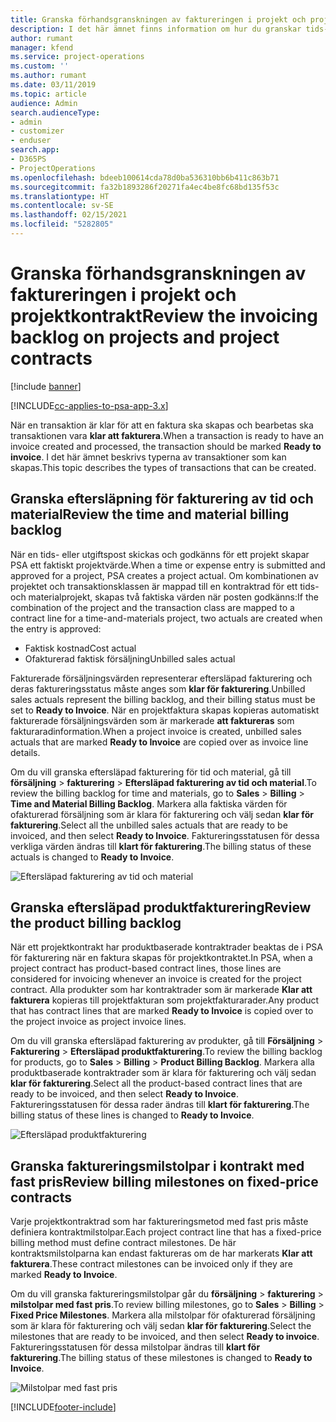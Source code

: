 ```yaml
---
title: Granska förhandsgranskningen av faktureringen i projekt och projektkontrakt
description: I det här ämnet finns information om hur du granskar tids-, utgifts- och produkteftersläpningar och hur du markerar dem som klara för fakturering.
author: rumant
manager: kfend
ms.service: project-operations
ms.custom: ''
ms.author: rumant
ms.date: 03/11/2019
ms.topic: article
audience: Admin
search.audienceType:
- admin
- customizer
- enduser
search.app:
- D365PS
- ProjectOperations
ms.openlocfilehash: bdeeb100614cda78d0ba536310bb6b411c863b71
ms.sourcegitcommit: fa32b1893286f20271fa4ec4be8fc68bd135f53c
ms.translationtype: HT
ms.contentlocale: sv-SE
ms.lasthandoff: 02/15/2021
ms.locfileid: "5282805"
---
```

# <a name="review-the-invoicing-backlog-on-projects-and-project-contracts"></a><span data-ttu-id="a95cc-103">Granska förhandsgranskningen av faktureringen i projekt och projektkontrakt</span><span class="sxs-lookup"><span data-stu-id="a95cc-103">Review the invoicing backlog on projects and project contracts</span></span>

[!include [banner](../includes/psa-now-project-operations.md)]

[!INCLUDE[cc-applies-to-psa-app-3.x](../includes/cc-applies-to-psa-app-3x.md)]

<span data-ttu-id="a95cc-104">När en transaktion är klar för att en faktura ska skapas och bearbetas ska transaktionen vara **klar att fakturera**.</span><span class="sxs-lookup"><span data-stu-id="a95cc-104">When a transaction is ready to have an invoice created and processed, the transaction should be marked **Ready to invoice**.</span></span> <span data-ttu-id="a95cc-105">I det här ämnet beskrivs typerna av transaktioner som kan skapas.</span><span class="sxs-lookup"><span data-stu-id="a95cc-105">This topic describes the types of transactions that can be created.</span></span>

## <a name="review-the-time-and-material-billing-backlog"></a><span data-ttu-id="a95cc-106">Granska eftersläpning för fakturering av tid och material</span><span class="sxs-lookup"><span data-stu-id="a95cc-106">Review the time and material billing backlog</span></span>

<span data-ttu-id="a95cc-107">När en tids- eller utgiftspost skickas och godkänns för ett projekt skapar PSA ett faktiskt projektvärde.</span><span class="sxs-lookup"><span data-stu-id="a95cc-107">When a time or expense entry is submitted and approved for a project, PSA creates a project actual.</span></span> <span data-ttu-id="a95cc-108">Om kombinationen av projektet och transaktionsklassen är mappad till en kontraktrad för ett tids- och materialprojekt, skapas två faktiska värden när posten godkänns:</span><span class="sxs-lookup"><span data-stu-id="a95cc-108">If the combination of the project and the transaction class are mapped to a contract line for a time-and-materials project, two actuals are created when the entry is approved:</span></span>

- <span data-ttu-id="a95cc-109">Faktisk kostnad</span><span class="sxs-lookup"><span data-stu-id="a95cc-109">Cost actual</span></span> 
- <span data-ttu-id="a95cc-110">Ofakturerad faktisk försäljning</span><span class="sxs-lookup"><span data-stu-id="a95cc-110">Unbilled sales actual</span></span>

<span data-ttu-id="a95cc-111">Fakturerade försäljningsvärden representerar eftersläpad fakturering och deras faktureringsstatus måste anges som **klar för fakturering**.</span><span class="sxs-lookup"><span data-stu-id="a95cc-111">Unbilled sales actuals represent the billing backlog, and their billing status must be set to **Ready to Invoice**.</span></span> <span data-ttu-id="a95cc-112">När en projektfaktura skapas kopieras automatiskt fakturerade försäljningsvärden som är markerade **att faktureras** som fakturaradinformation.</span><span class="sxs-lookup"><span data-stu-id="a95cc-112">When a project invoice is created, unbilled sales actuals that are marked **Ready to Invoice** are copied over as invoice line details.</span></span>

<span data-ttu-id="a95cc-113">Om du vill granska eftersläpad fakturering för tid och material, gå till **försäljning** \> **fakturering** \> **Eftersläpad fakturering av tid och material**.</span><span class="sxs-lookup"><span data-stu-id="a95cc-113">To review the billing backlog for time and materials, go to **Sales** \> **Billing** \> **Time and Material Billing Backlog**.</span></span> <span data-ttu-id="a95cc-114">Markera alla faktiska värden för ofakturerad försäljning som är klara för fakturering och välj sedan **klar för fakturering**.</span><span class="sxs-lookup"><span data-stu-id="a95cc-114">Select all the unbilled sales actuals that are ready to be invoiced, and then select **Ready to Invoice**.</span></span> <span data-ttu-id="a95cc-115">Faktureringsstatusen för dessa verkliga värden ändras till **klart för fakturering**.</span><span class="sxs-lookup"><span data-stu-id="a95cc-115">The billing status of these actuals is changed to **Ready to Invoice**.</span></span>

![Eftersläpad fakturering av tid och material](media/TMBacklog.png)

## <a name="review-the-product-billing-backlog"></a><span data-ttu-id="a95cc-117">Granska eftersläpad produktfakturering</span><span class="sxs-lookup"><span data-stu-id="a95cc-117">Review the product billing backlog</span></span>

<span data-ttu-id="a95cc-118">När ett projektkontrakt har produktbaserade kontraktrader beaktas de i PSA för fakturering när en faktura skapas för projektkontraktet.</span><span class="sxs-lookup"><span data-stu-id="a95cc-118">In PSA, when a project contract has product-based contract lines, those lines are considered for invoicing whenever an invoice is created for the project contract.</span></span> <span data-ttu-id="a95cc-119">Alla produkter som har kontraktrader som är markerade **Klar att fakturera** kopieras till projektfakturan som projektfakturarader.</span><span class="sxs-lookup"><span data-stu-id="a95cc-119">Any product that has contract lines that are marked **Ready to Invoice** is copied over to the project invoice as project invoice lines.</span></span>

<span data-ttu-id="a95cc-120">Om du vill granska eftersläpad fakturering av produkter, gå till **Försäljning** \> **Fakturering** \> **Eftersläpad produktfakturering**.</span><span class="sxs-lookup"><span data-stu-id="a95cc-120">To review the billing backlog for products, go to **Sales** \> **Billing** \> **Product Billing Backlog**.</span></span> <span data-ttu-id="a95cc-121">Markera alla produktbaserade kontraktrader som är klara för fakturering och välj sedan **klar för fakturering**.</span><span class="sxs-lookup"><span data-stu-id="a95cc-121">Select all the product-based contract lines that are ready to be invoiced, and then select **Ready to Invoice**.</span></span> <span data-ttu-id="a95cc-122">Faktureringsstatusen för dessa rader ändras till **klart för fakturering**.</span><span class="sxs-lookup"><span data-stu-id="a95cc-122">The billing status of these lines is changed to **Ready to Invoice**.</span></span>

![Eftersläpad produktfakturering](media/ProductBacklog.png)

## <a name="review-billing-milestones-on-fixed-price-contracts"></a><span data-ttu-id="a95cc-124">Granska faktureringsmilstolpar i kontrakt med fast pris</span><span class="sxs-lookup"><span data-stu-id="a95cc-124">Review billing milestones on fixed-price contracts</span></span>

<span data-ttu-id="a95cc-125">Varje projektkontraktrad som har faktureringsmetod med fast pris måste definiera kontraktmilstolpar.</span><span class="sxs-lookup"><span data-stu-id="a95cc-125">Each project contract line that has a fixed-price billing method must define contract milestones.</span></span> <span data-ttu-id="a95cc-126">De här kontraktsmilstolparna kan endast faktureras om de har markerats **Klar att fakturera**.</span><span class="sxs-lookup"><span data-stu-id="a95cc-126">These contract milestones can be invoiced only if they are marked **Ready to Invoice**.</span></span> 

<span data-ttu-id="a95cc-127">Om du vill granska faktureringsmilstolpar går du **försäljning** \> **fakturering** \> **milstolpar med fast pris**.</span><span class="sxs-lookup"><span data-stu-id="a95cc-127">To review billing milestones, go to **Sales** \> **Billing** \> **Fixed Price Milestones**.</span></span> <span data-ttu-id="a95cc-128">Markera alla milstolpar för ofakturerad försäljning som är klara för fakturering och välj sedan **klar för fakturering**.</span><span class="sxs-lookup"><span data-stu-id="a95cc-128">Select the milestones that are ready to be invoiced, and then select **Ready to invoice**.</span></span> <span data-ttu-id="a95cc-129">Faktureringsstatusen för dessa milstolpar ändras till **klart för fakturering**.</span><span class="sxs-lookup"><span data-stu-id="a95cc-129">The billing status of these milestones is changed to **Ready to Invoice**.</span></span>

![Milstolpar med fast pris](media/FPBacklog.png)


[!INCLUDE[footer-include](../includes/footer-banner.md)]